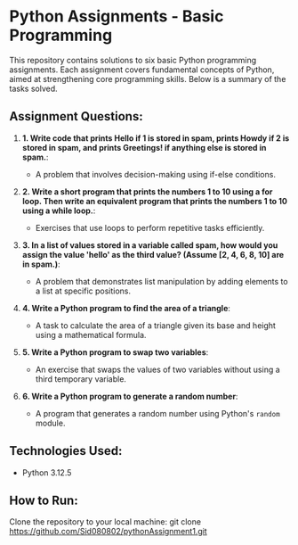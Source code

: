 # Python Assignments - Basic Programming

This repository contains solutions to six basic Python programming assignments. Each assignment covers fundamental concepts of Python, aimed at strengthening core programming skills. Below is a summary of the tasks solved.

## Assignment Questions:
1. **1. Write code that prints Hello if 1 is stored in spam, prints Howdy if 2 is stored in spam, and prints Greetings! if anything else is stored in spam.**: 
   - A problem that involves decision-making using if-else conditions.
   
2. **2. Write a short program that prints the numbers 1 to 10 using a for loop. Then write an equivalent program that prints the numbers 1 to 10 using a while loop.**:
   - Exercises that use loops to perform repetitive tasks efficiently.
   
3. **3. In a list of values stored in a variable called spam, how would you assign the value 'hello' as the third value? (Assume [2, 4, 6, 8, 10] are in spam.)**: 
   - A problem that demonstrates list manipulation by adding elements to a list at specific positions.
   
4. **4. Write a Python program to find the area of a triangle**:
   - A task to calculate the area of a triangle given its base and height using a mathematical formula.
   
5. **5. Write a Python program to swap two variables**: 
   - An exercise that swaps the values of two variables without using a third temporary variable.
   
6. **6. Write a Python program to generate a random number**: 
   - A program that generates a random number using Python's `random` module.

## Technologies Used:
- Python 3.12.5

## How to Run:
 Clone the repository to your local machine:
   git clone https://github.com/Sid080802/pythonAssignment1.git

   
